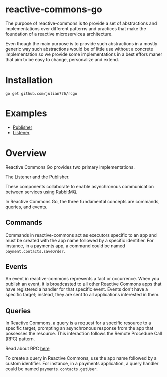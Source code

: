 # reactive-commons-go

The purpose of reactive-commons is to provide a set of abstractions and implementations over different patterns and practices that make the foundation of a reactive microservices architecture.

Even though the main purpose is to provide such abstractions in a mostly generic way such abstractions would be of little use without a concrete implementation so we provide some implementations in a best effors maner that aim to be easy to change, personalize and extend.

# Installation

`go get github.com/julian776/rcgo`

# Examples

- [Publisher](./examples/e2e/publisher.go)
- [Listener](./examples/e2e/listener.go)

# Overview

Reactive Commons Go provides two primary implementations.

The Listener and the Publisher.

These components collaborate to enable asynchronous communication between services using RabbitMQ.

In Reactive Commons Go, the three fundamental concepts are commands, queries, and events.

## Commands

Commands in reactive-commons act as executors specific to an app and must be created with the app name followed by a specific identifier. For instance, in a payments app, a command could be named `payment.contacts.saveOrder`.

## Events

An event in reactive-commons represents a fact or occurrence. When you publish an event, it is broadcasted to all other Reactive Commons apps that have registered a handler for that specific event. Events don't have a specific target; instead, they are sent to all applications interested in them.

## Queries

In Reactive Commons, a query is a request for a specific resource to a specific target, prompting an asynchronous response from the app that possesses the resource. This interaction follows the Remote Procedure Call (RPC) pattern.

Read about RPC [here](https://www.rabbitmq.com/tutorials/tutorial-six-go.html)

To create a query in Reactive Commons, use the app name followed by a custom identifier. For instance, in a payments application, a query handler could be named `payments.contacts.getUser`.
